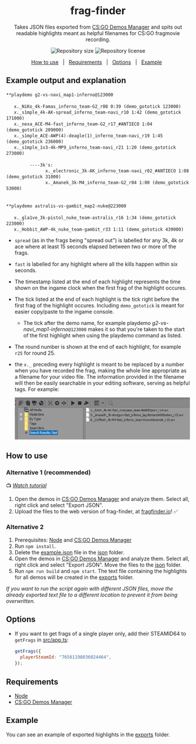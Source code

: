 <div align="center" text-align="center">

# frag-finder

Takes JSON files exported from [CS:GO Demos Manager](https://github.com/akiver/CSGO-Demos-Manager) and spits out readable highlights meant as helpful filenames for CS:GO fragmovie recording.

<p>
  <img alt="Repository size" src="https://img.shields.io/github/repo-size/HenB13/frag-finder?color=#85C740">
  <img alt="Repository license" src="https://img.shields.io/github/license/HenB13/frag-finder?color=#85C740">
</p>
<p>
  <a href="#how-to-use">How to use</a> &#xa0; | &#xa0;
  <a href="#requirements">Requirements</a> &#xa0; | &#xa0;
  <a href="#options">Options</a> &#xa0; | &#xa0;
  <a href="#example">Example</a> &#xa0;
</p>

</div>

## Example output and explanation

```
**playdemo g2-vs-navi_map1-inferno@123000

   x._NiKo_4k-Famas_inferno_team-G2_r08 0:39 (demo_gototick 123000)
   x._s1mple_4k-AK-spread_inferno_team-navi_r10 1:42 (demo_gototick 171000)
   x._nexa_ACE-M4-fast_inferno_team-G2_r17_#ANTIECO 1:04 (demo_gototick 209000)
   x._s1mple_ACE-AWP(4)-deagle(1)_inferno_team-navi_r19 1:45 (demo_gototick 236000)
   x._s1mple_1v3-4k-MP9_inferno_team-navi_r21 1:20 (demo_gototick 273000)

         ----3k's:
               x._electronic_3k-AK_inferno_team-navi_r02_#ANTIECO 1:08 (demo_gototick 31000)
               x._Amanek_3k-M4_inferno_team-G2_r04 1:00 (demo_gototick 53000)


**playdemo astralis-vs-gambit_map2-nuke@223000

   x._gla1ve_3k-pistol_nuke_team-astralis_r16 1:34 (demo_gototick 223000)
   x._Hobbit_AWP-4k_nuke_team-gambit_r33 1:11 (demo_gototick 439000)
```

- `spread` (as in the frags being "spread out") is labelled for any 3k, 4k or ace where at least 15 seconds elapsed between two or more of the frags.
- `fast` is labelled for any highlight where all the kills happen within six seconds.
- The timestamp listed at the end of each highlight represents the time shown on the ingame clock when the first frag of the highlight occures.
- The tick listed at the end of each highlight is the tick right before the first frag of the highlight occures. Including `demo_gototick` is meant for easier copy/paste to the ingame console.
  - The tick after the demo name, for example playdemo <i>g2-vs-navi_map1-inferno</i>`@123000` makes it so that you're taken to the start of the first highlight when using the playdemo command as listed.
- The round number is shown at the end of each highlight, for example `r25` for round 25.
- the `x._` preceding every highlight is meant to be replaced by a number when you have recorded the frag, making the whole line appropriate as a filename for your video file. The information provided in the filename will then be easily searchable in your editing software, serving as helpful tags. For example:

  <img src="./img/editing-software-example.png">

## How to use

### Alternative 1 (recommended)

📺 [_Watch tutorial_](www.youtube.com)

1. Open the demos in [CS:GO Demos Manager](https://github.com/akiver/CSGO-Demos-Manager) and analyze them. Select all, right click and select "Export JSON".
2. Upload the files to the web version of frag-finder, at [fragfinder.io](fragfinder.io)! ✅

### Alternative 2

1. Prerequisites: [Node](https://nodejs.org/en/) and [CS:GO Demos Manager](https://github.com/akiver/CSGO-Demos-Manager)
2. Run `npm install`.
3. Delete the [example.json](json/example.json) file in the [json](json) folder.
4. Open the demos in [CS:GO Demos Manager](https://github.com/akiver/CSGO-Demos-Manager) and analyze them. Select all, right click and select "Export JSON". Move the files to the [json](json) folder.
5. Run `npm run build` and `npm start`. The text file containing the highlights for all demos will be created in the [exports](exports) folder.

<i>If you want to run the script again with different JSON files, move the already exported text file to a different location to prevent it from being overwritten.</i>

## Options

- If you want to get frags of a single player only, add their STEAMID64 to `getFrags` in [src/app.ts](src/app.ts):

  ```javascript
  getFrags({
    playerSteamId: "76561198036024464",
  });
  ```

## Requirements

- [Node](https://nodejs.org/en/)
- [CS:GO Demos Manager](https://github.com/akiver/CSGO-Demos-Manager)

## Example

You can see an example of exported highlights in the [exports](exports/example.txt) folder.

